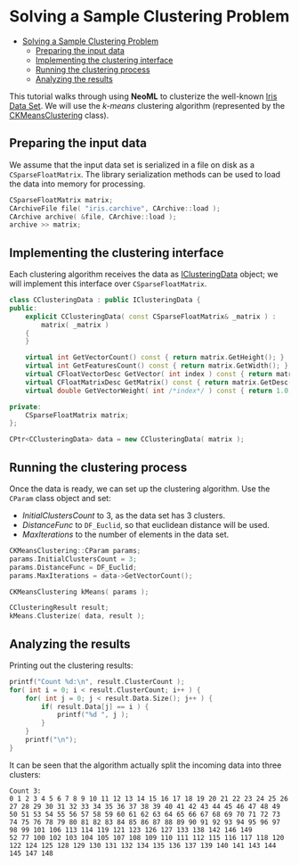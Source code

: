 # Solving a Sample Clustering Problem

<!-- TOC -->

- [Solving a Sample Clustering Problem](#solving-a-sample-clustering-problem)
	- [Preparing the input data](#preparing-the-input-data)
	- [Implementing the clustering interface](#implementing-the-clustering-interface)
	- [Running the clustering process](#running-the-clustering-process)
	- [Analyzing the results](#analyzing-the-results)

<!-- /TOC -->

This tutorial walks through using **NeoML** to clusterize the well-known [Iris Data Set](https://archive.ics.uci.edu/ml/datasets/iris). We will use the *k-means* clustering algorithm (represented by the [CKMeansClustering](../API/Clustering/kMeans.md) class).

## Preparing the input data

We assume that the input data set is serialized in a file on disk as a `CSparseFloatMatrix`. The library serialization methods can be used to load the data into memory for processing.

```c++
CSparseFloatMatrix matrix;
CArchiveFile file( "iris.carchive", CArchive::load );
CArchive archive( &file, CArchive::load );
archive >> matrix;
```

## Implementing the clustering interface

Each clustering algorithm receives the data as [IClusteringData](../API/Clustering/README.md) object; we will implement this interface over `CSparseFloatMatrix`.

```c++
class CClusteringData : public IClusteringData {
public:
	explicit CClusteringData( const CSparseFloatMatrix& _matrix ) :
		matrix( _matrix )
	{
	}

	virtual int GetVectorCount() const { return matrix.GetHeight(); }
	virtual int GetFeaturesCount() const { return matrix.GetWidth(); }
	virtual CFloatVectorDesc GetVector( int index ) const { return matrix.GetRow( index ); }
	virtual CFloatMatrixDesc GetMatrix() const { return matrix.GetDesc(); }
	virtual double GetVectorWeight( int /*index*/ ) const { return 1.0; }

private:
	CSparseFloatMatrix matrix;
};

CPtr<CClusteringData> data = new CClusteringData( matrix );
```

## Running the clustering process

Once the data is ready, we can set up the clustering algorithm. Use the `CParam` class object and set:

- *InitialClustersCount* to 3, as the data set has 3 clusters.
- *DistanceFunc* to `DF_Euclid`, so that euclidean distance will be used.
- *MaxIterations* to the number of elements in the data set.

```c++
CKMeansClustering::CParam params;
params.InitialClustersCount = 3;
params.DistanceFunc = DF_Euclid;	
params.MaxIterations = data->GetVectorCount();

CKMeansClustering kMeans( params );

CClusteringResult result;
kMeans.Clusterize( data, result );
```

## Analyzing the results

Printing out the clustering results:

```c++
printf("Count %d:\n", result.ClusterCount );
for( int i = 0; i < result.ClusterCount; i++ ) {
	for( int j = 0; j < result.Data.Size(); j++ ) {
		if( result.Data[j] == i ) {
			printf("%d ", j );
		}
	}
	printf("\n");
}
```

It can be seen that the algorithm actually split the incoming data into three clusters:

```
Count 3:
0 1 2 3 4 5 6 7 8 9 10 11 12 13 14 15 16 17 18 19 20 21 22 23 24 25 26 27 28 29 30 31 32 33 34 35 36 37 38 39 40 41 42 43 44 45 46 47 48 49
50 51 53 54 55 56 57 58 59 60 61 62 63 64 65 66 67 68 69 70 71 72 73 74 75 76 78 79 80 81 82 83 84 85 86 87 88 89 90 91 92 93 94 95 96 97 98 99 101 106 113 114 119 121 123 126 127 133 138 142 146 149
52 77 100 102 103 104 105 107 108 109 110 111 112 115 116 117 118 120 122 124 125 128 129 130 131 132 134 135 136 137 139 140 141 143 144 145 147 148
```
